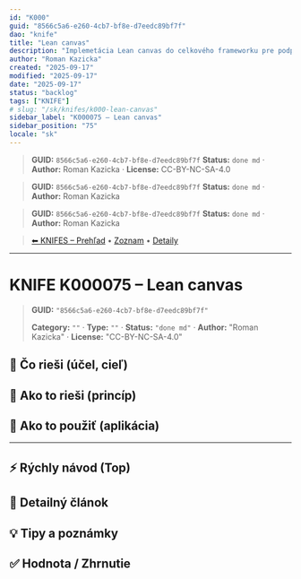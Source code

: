 ```yaml
---
id: "K000"
guid: "8566c5a6-e260-4cb7-bf8e-d7eedc89bf7f"
dao: "knife"
title: "Lean canvas"
description: "Implemetácia Lean canvas do celkového frameworku pre podporu vytvárania riešení. Patrí ku metodike Q12"
author: "Roman Kazicka"
created: "2025-09-17"
modified: "2025-09-17"
date: "2025-09-17"
status: "backlog"
tags: ["KNIFE"]
# slug: "/sk/knifes/k000-lean-canvas"
sidebar_label: "K000075 – Lean canvas"
sidebar_position: "75"
locale: "sk"
---
```

<!-- body:start -->

<!-- fm-visible: start -->
> **GUID:** `8566c5a6-e260-4cb7-bf8e-d7eedc89bf7f`
> **Status:** `done md` · **Author:** Roman Kazicka · **License:** CC-BY-NC-SA-4.0
<!-- fm-visible: end -->
<!-- body:start -->

<!-- fm-visible: start -->
> **GUID:** `8566c5a6-e260-4cb7-bf8e-d7eedc89bf7f`
> **Status:** `done md` · **Author:** Roman Kazicka
<!-- fm-visible: end -->
<!-- body:start -->

<!-- fm-visible: start -->
> **GUID:** `8566c5a6-e260-4cb7-bf8e-d7eedc89bf7f`
> **Status:** `done md` · **Author:** Roman Kazicka
<!-- fm-visible: end -->
<!-- body:start -->

<!-- nav:knifes -->
> [⬅ KNIFES – Prehľad](../overview.md) • [Zoznam](../KNIFE_Overview_List.md) • [Detaily](../KNIFE_Overview_Details.md)
---
# KNIFE K000075 – Lean canvas
<!-- fm-visible: start -->

> **GUID:** `"8566c5a6-e260-4cb7-bf8e-d7eedc89bf7f"`
>   
> **Category:** `""` · **Type:** `""` · **Status:** `"done md"` · **Author:** "Roman Kazicka" · **License:** "CC-BY-NC-SA-4.0"
<!-- fm-visible: end -->


## 🎯 Čo rieši (účel, cieľ)

## 🧩 Ako to rieši (princíp)

## 🧪 Ako to použiť (aplikácia)

---

## ⚡ Rýchly návod (Top)

## 📜 Detailný článok

## 💡 Tipy a poznámky

## ✅ Hodnota / Zhrnutie
